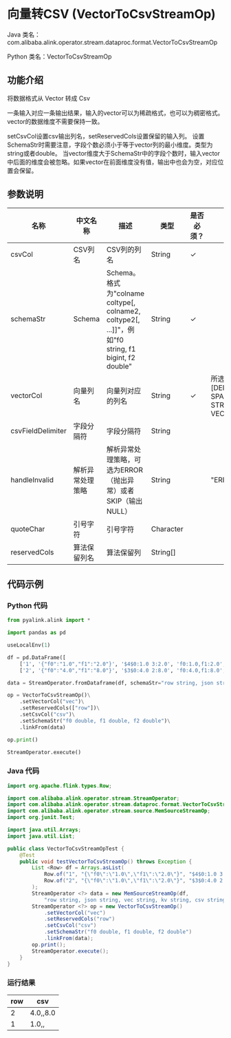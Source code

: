 # 向量转CSV (VectorToCsvStreamOp)
Java 类名：com.alibaba.alink.operator.stream.dataproc.format.VectorToCsvStreamOp

Python 类名：VectorToCsvStreamOp


## 功能介绍
将数据格式从 Vector 转成 Csv

一条输入对应一条输出结果，输入的vector可以为稀疏格式，也可以为稠密格式。
vector的数据维度不需要保持一致。

setCsvCol设置csv输出列名，setReservedCols设置保留的输入列。
设置SchemaStr时需要注意，字段个数必须小于等于vector列的最小维度。类型为string或者double。
当vector维度大于SchemaStr中的字段个数时，输入vector中后面的维度会被忽略。如果vector在前面维度没有值，输出中也会为空，对应位置会保留。

## 参数说明

| 名称 | 中文名称 | 描述 | 类型 | 是否必须？ | 取值范围 | 默认值 |
| --- | --- | --- | --- | --- | --- | --- |
| csvCol | CSV列名 | CSV列的列名 | String | ✓ |  |  |
| schemaStr | Schema | Schema。格式为"colname coltype[, colname2, coltype2[, ...]]"，例如"f0 string, f1 bigint, f2 double" | String | ✓ |  |  |
| vectorCol | 向量列名 | 向量列对应的列名 | String | ✓ | 所选列类型为 [DENSE_VECTOR, SPARSE_VECTOR, STRING, VECTOR] |  |
| csvFieldDelimiter | 字段分隔符 | 字段分隔符 | String |  |  | "," |
| handleInvalid | 解析异常处理策略 | 解析异常处理策略，可选为ERROR（抛出异常）或者SKIP（输出NULL） | String |  | "ERROR", "SKIP" | "ERROR" |
| quoteChar | 引号字符 | 引号字符 | Character |  |  | "\"" |
| reservedCols | 算法保留列名 | 算法保留列 | String[] |  |  | null |

## 代码示例
### Python 代码
```python
from pyalink.alink import *

import pandas as pd

useLocalEnv(1)

df = pd.DataFrame([
    ['1', '{"f0":"1.0","f1":"2.0"}', '$4$0:1.0 3:2.0', 'f0:1.0,f1:2.0', '1.0,2.0', 1.0, 2.0],
    ['2', '{"f0":"4.0","f1":"8.0"}', '$3$0:4.0 2:8.0', 'f0:4.0,f1:8.0', '4.0,8.0', 4.0, 8.0]])

data = StreamOperator.fromDataframe(df, schemaStr="row string, json string, vec string, kv string, csv string, f0 double, f1 double")

op = VectorToCsvStreamOp()\
    .setVectorCol("vec")\
    .setReservedCols(["row"])\
    .setCsvCol("csv")\
    .setSchemaStr("f0 double, f1 double, f2 double")\
    .linkFrom(data)

op.print()

StreamOperator.execute()
```
### Java 代码
```java
import org.apache.flink.types.Row;

import com.alibaba.alink.operator.stream.StreamOperator;
import com.alibaba.alink.operator.stream.dataproc.format.VectorToCsvStreamOp;
import com.alibaba.alink.operator.stream.source.MemSourceStreamOp;
import org.junit.Test;

import java.util.Arrays;
import java.util.List;

public class VectorToCsvStreamOpTest {
	@Test
	public void testVectorToCsvStreamOp() throws Exception {
		List <Row> df = Arrays.asList(
			Row.of("1", "{\"f0\":\"1.0\",\"f1\":\"2.0\"}", "$4$0:1.0 3:2.0", "f0:1.0,f1:2.0", "1.0,2.0", 1.0, 2.0),
			Row.of("2", "{\"f0\":\"1.0\",\"f1\":\"2.0\"}", "$3$0:4.0 2:8.0", "f0:1.0,f1:2.0", "1.0,2.0", 1.0, 2.0)
		);
		StreamOperator <?> data = new MemSourceStreamOp(df,
			"row string, json string, vec string, kv string, csv string, f0 double, f1 double");
		StreamOperator <?> op = new VectorToCsvStreamOp()
			.setVectorCol("vec")
			.setReservedCols("row")
			.setCsvCol("csv")
			.setSchemaStr("f0 double, f1 double, f2 double")
			.linkFrom(data);
		op.print();
		StreamOperator.execute();
	}
}
```

### 运行结果

row|csv
---|---
2|4.0,,8.0
1|1.0,,
    
